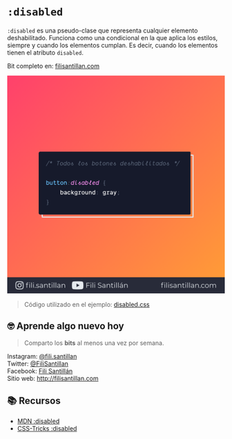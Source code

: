 # `:disabled`

`:disabled` es una pseudo-clase que representa cualquier elemento deshabilitado. Funciona como una condicional en la que aplica los estilos, siempre y cuando los elementos cumplan. Es decir, cuando los elementos tienen el atributo `disabled`.

Bit completo en: [filisantillan.com](https://filisantillan.com/bits/disabled/)

![disabled](./disabled.png)

> Código utilizado en el ejemplo: [disabled.css](./disabled.css)

## 🤓 Aprende algo nuevo hoy

> Comparto los **bits** al menos una vez por semana.

Instagram: [@fili.santillan](https://www.instagram.com/fili.santillan/)  
Twitter: [@FiliSantillan](https://twitter.com/FiliSantillan)  
Facebook: [Fili Santillán](https://www.facebook.com/FiliSantillan96/)  
Sitio web: http://filisantillan.com

## 📚 Recursos

- [MDN :disabled](https://developer.mozilla.org/en-US/docs/Web/CSS/:disabled)
- [CSS-Tricks :disabled](https://css-tricks.com/almanac/selectors/d/disabled/)
